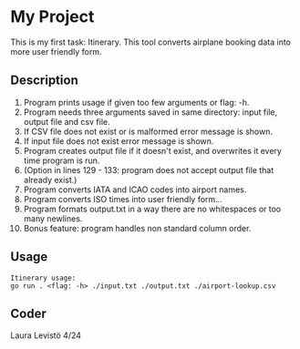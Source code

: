# My Project

This is my first task: Itinerary.
This tool converts airplane booking data into more user friendly form.

## Description

1. Program prints usage if given too few arguments or flag: -h.
2. Program needs three arguments saved in same directory: input file, output file and csv file.
3. If CSV file does not exist or is malformed error message is shown.
4. If input file does not exist error message is shown.
5. Program creates output file if it doesn't exist, and overwrites it every time program is run.
6. (Option in lines 129 - 133: program does not accept output file that already exist.)
7. Program converts IATA and ICAO codes into airport names.
8.  Program converts ISO times into user friendly form...
9.  Program formats output.txt in a way there are no whitespaces or too many newlines.
10. Bonus feature: program handles non standard column order.

## Usage

```
Itinerary usage:
go run . <flag: -h> ./input.txt ./output.txt ./airport-lookup.csv

```

## Coder

Laura Levistö 4/24